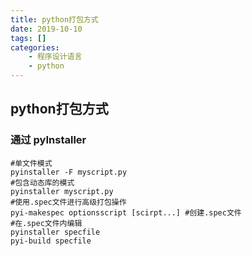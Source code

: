 ```yaml
---
title: python打包方式
date: 2019-10-10
tags: []
categories: 
    - 程序设计语言
    - python
---
```

## python打包方式

### 通过 pyInstaller

```shell
#单文件模式
pyinstaller -F myscript.py
#包含动态库的模式
pyinstaller myscript.py
#使用.spec文件进行高级打包操作
pyi-makespec optionsscript [scirpt...] #创建.spec文件
#在.spec文件内编辑
pyinstaller specfile
pyi-build specfile

```
